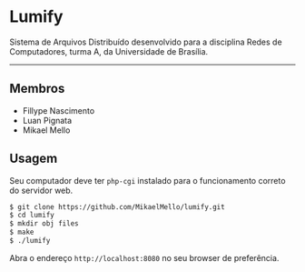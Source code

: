 # Lumify

Sistema de Arquivos Distribuído desenvolvido para a disciplina Redes de Computadores, turma A, da Universidade de Brasília.

---

## Membros
 * Fillype Nascimento
 * Luan Pignata
 * Mikael Mello

## Usagem

Seu computador deve ter `php-cgi` instalado para o funcionamento correto do servidor web.

```bash
$ git clone https://github.com/MikaelMello/lumify.git
$ cd lumify
$ mkdir obj files
$ make
$ ./lumify
```

Abra o endereço `http://localhost:8080` no seu browser de preferência.
